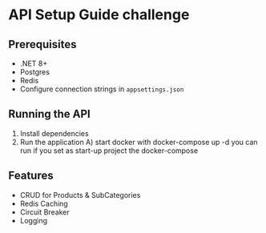 # API Setup Guide challenge

## Prerequisites
- .NET 8+
- Postgres
- Redis
- Configure connection strings in `appsettings.json`

## Running the API
1. Install dependencies
2. Run the application
  A) start docker with docker-compose up -d
you can run if you set as start-up project the docker-compose 

## Features
- CRUD for Products & SubCategories
- Redis Caching
- Circuit Breaker
- Logging

